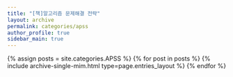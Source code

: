 ```yaml
---
title: "[책]알고리즘 문제해결 전략"
layout: archive
permalink: categories/apss
author_profile: true
sidebar_main: true
---
```


{% assign posts = site.categories.APSS %}
{% for post in posts %} {% include archive-single-mim.html type=page.entries_layout %} {% endfor %}
